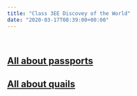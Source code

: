 ```yaml
---
title: "Class 3EE Discovey of the World"
date: "2020-03-17T08:39:00+00:00"
---
```


&nbsp;

## [All about passports](/home_school_dow_session1/)

## [All about quails](/home_school_dow_session2/)

<br/>
<br/>


 